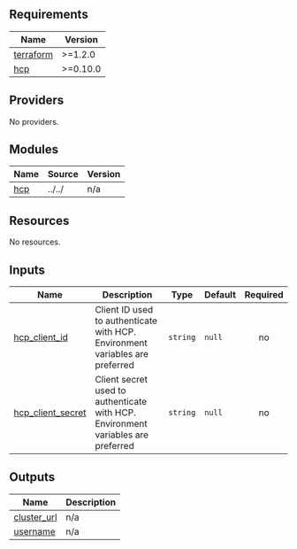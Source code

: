 <!-- BEGINNING OF PRE-COMMIT-TERRAFORM DOCS HOOK -->
## Requirements

| Name | Version |
|------|---------|
| <a name="requirement_terraform"></a> [terraform](#requirement\_terraform) | >=1.2.0 |
| <a name="requirement_hcp"></a> [hcp](#requirement\_hcp) | >=0.10.0 |

## Providers

No providers.

## Modules

| Name | Source | Version |
|------|--------|---------|
| <a name="module_hcp"></a> [hcp](#module\_hcp) | ../../ | n/a |

## Resources

No resources.

## Inputs

| Name | Description | Type | Default | Required |
|------|-------------|------|---------|:--------:|
| <a name="input_hcp_client_id"></a> [hcp\_client\_id](#input\_hcp\_client\_id) | Client ID used to authenticate with HCP. Environment variables are preferred | `string` | `null` | no |
| <a name="input_hcp_client_secret"></a> [hcp\_client\_secret](#input\_hcp\_client\_secret) | Client secret used to authenticate with HCP. Environment variables are preferred | `string` | `null` | no |

## Outputs

| Name | Description |
|------|-------------|
| <a name="output_cluster_url"></a> [cluster\_url](#output\_cluster\_url) | n/a |
| <a name="output_username"></a> [username](#output\_username) | n/a |
<!-- END OF PRE-COMMIT-TERRAFORM DOCS HOOK -->
